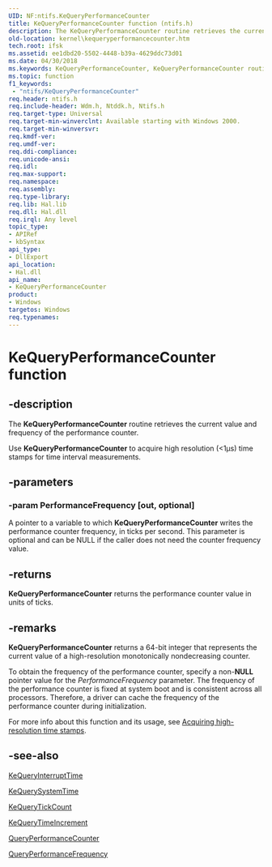 ```yaml
---
UID: NF:ntifs.KeQueryPerformanceCounter
title: KeQueryPerformanceCounter function (ntifs.h)
description: The KeQueryPerformanceCounter routine retrieves the current value and frequency of the performance counter.Use KeQueryPerformanceCounter to acquire high resolution (<1us) time stamps for time interval measurements.
old-location: kernel\kequeryperformancecounter.htm
tech.root: ifsk
ms.assetid: ee1dbd20-5502-4448-b39a-4629ddc73d01
ms.date: 04/30/2018
ms.keywords: KeQueryPerformanceCounter, KeQueryPerformanceCounter routine [Kernel-Mode Driver Architecture], k105_39f70923-56fe-42b1-bec3-fe23ae62904d.xml, kernel.kequeryperformancecounter, wdm/KeQueryPerformanceCounter
ms.topic: function
f1_keywords:
 - "ntifs/KeQueryPerformanceCounter"
req.header: ntifs.h
req.include-header: Wdm.h, Ntddk.h, Ntifs.h
req.target-type: Universal
req.target-min-winverclnt: Available starting with Windows 2000.
req.target-min-winversvr: 
req.kmdf-ver: 
req.umdf-ver: 
req.ddi-compliance: 
req.unicode-ansi: 
req.idl: 
req.max-support: 
req.namespace: 
req.assembly: 
req.type-library: 
req.lib: Hal.lib
req.dll: Hal.dll
req.irql: Any level
topic_type:
- APIRef
- kbSyntax
api_type:
- DllExport
api_location:
- Hal.dll
api_name:
- KeQueryPerformanceCounter
product:
- Windows
targetos: Windows
req.typenames: 
---
```


# KeQueryPerformanceCounter function


## -description


The **KeQueryPerformanceCounter** routine retrieves the current value and frequency of the performance counter.

Use **KeQueryPerformanceCounter** to acquire high resolution (<1&micro;s) time stamps for time interval measurements.


## -parameters




### -param PerformanceFrequency [out, optional]

A pointer to a variable to which **KeQueryPerformanceCounter** writes the performance counter frequency, in ticks per second. This parameter is optional and can be NULL if the caller does not need the counter frequency value.


## -returns



**KeQueryPerformanceCounter** returns the performance counter value in units of ticks.




## -remarks



**KeQueryPerformanceCounter** returns a 64-bit integer that represents the current value of a high-resolution monotonically nondecreasing counter. 

To obtain the frequency of the performance counter, specify a non-**NULL** pointer value for the *PerformanceFrequency* parameter. The frequency of the performance counter is fixed at system boot and is consistent across all processors. Therefore, a driver can cache the frequency of the performance counter during initialization.  

For more info about this function and its usage, see [Acquiring high-resolution time stamps](https://docs.microsoft.com/en-us/windows/desktop/SysInfo/acquiring-high-resolution-time-stamps). 




## -see-also


[KeQueryInterruptTime](https://docs.microsoft.com/windows-hardware/drivers/ddi/wdm/nf-wdm-kequeryinterrupttime)



[KeQuerySystemTime](https://docs.microsoft.com/windows-hardware/drivers/ddi/wdm/nf-wdm-kequerysystemtime~r1)



[KeQueryTickCount](https://docs.microsoft.com/windows-hardware/drivers/ddi/ntddk/nf-ntddk-kequerytickcount)



[KeQueryTimeIncrement](https://docs.microsoft.com/windows-hardware/drivers/ddi/wdm/nf-wdm-kequerytimeincrement)



[QueryPerformanceCounter](https://docs.microsoft.com/windows/desktop/api/profileapi/nf-profileapi-queryperformancecounter)



[QueryPerformanceFrequency](https://docs.microsoft.com/windows/desktop/api/profileapi/nf-profileapi-queryperformancefrequency)
 

 

